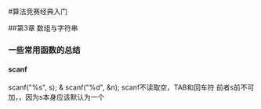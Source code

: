 #算法竞赛经典入门

##第3章 数组与字符串

### 一些常用函数的总结

#### scanf
  scanf("%s", s); & scanf("%d", &n);
  scanf不读取空，TAB和回车符
  前者s前不可加，，因为s本身应该默认为一个 
